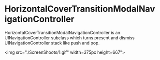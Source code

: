 # HorizontalCoverTransitionModalNavigationController
HorizontalCoverTransitionModalNavigationController is an UINavigationController subclass which turns present and dismiss UINavigationController stack like push and pop.

<p align="left">

<img src="./ScreenShoots/1.gif" width=375px height=667"> 
</p>
